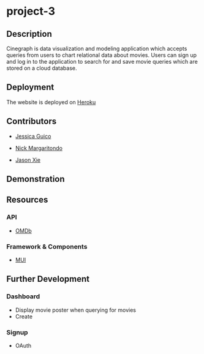 # project-3

## Description

Cinegraph is data visualization and modeling application which accepts queries from users to chart relational data about movies. Users can sign up and log in to the application to search for and save movie queries which are stored on a cloud database. 

## Deployment

The website is deployed on [Heroku](https://movie-data-model.herokuapp.com/)

## Contributors

-   [Jessica Guico](https://github.com/jessicamcg)

-   [Nick Margaritondo](https://github.com/Nickm615)

-   [Jason Xie](https://github.com/jasonluxie)

## Demonstration

## Resources

### API

-   [OMDb](http://www.omdbapi.com/)

### Framework & Components

-   [MUI](https://mui.com/)

## Further Development

### Dashboard

-   Display movie poster when querying for movies
-   Create

### Signup

-   OAuth
